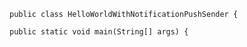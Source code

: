     public class HelloWorldWithNotificationPushSender {

    public static void main(String[] args) {
